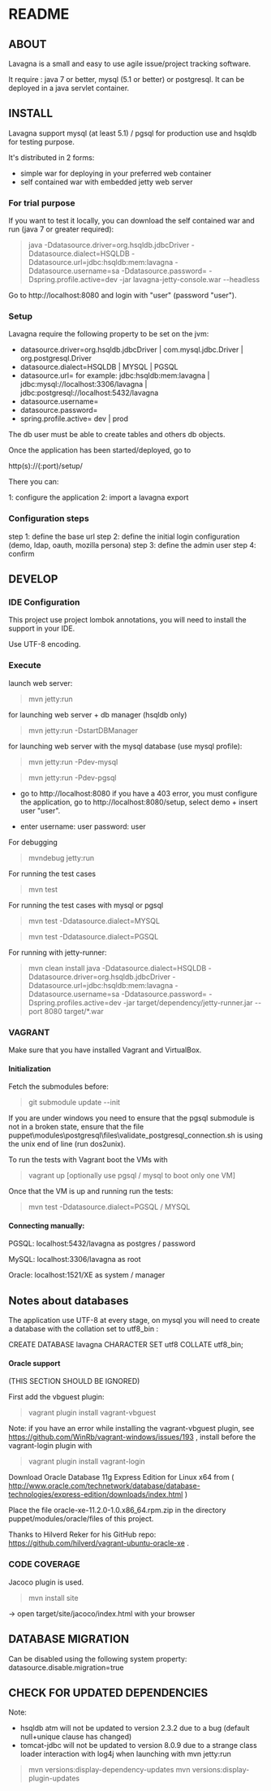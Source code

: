 README
======

## ABOUT ##

Lavagna is a small and easy to use agile issue/project tracking software.

It require : java 7 or better, mysql (5.1 or better) or postgresql. It can be deployed in a java servlet container.


## INSTALL ##

Lavagna support mysql (at least 5.1) / pgsql for production use and hsqldb for testing purpose.

It's distributed in 2 forms:

 - simple war for deploying in your preferred web container
 - self contained war with embedded jetty web server
 
### For trial purpose ###

If you want to test it locally, you can download the self contained war and run (java 7 or greater required):

>java -Ddatasource.driver=org.hsqldb.jdbcDriver -Ddatasource.dialect=HSQLDB -Ddatasource.url=jdbc:hsqldb:mem:lavagna -Ddatasource.username=sa -Ddatasource.password= -Dspring.profile.active=dev -jar lavagna-jetty-console.war --headless

Go to http://localhost:8080 and login with "user" (password "user").

### Setup ###

Lavagna require the following property to be set on the jvm:

 - datasource.driver=org.hsqldb.jdbcDriver | com.mysql.jdbc.Driver | org.postgresql.Driver
 - datasource.dialect=HSQLDB | MYSQL | PGSQL
 - datasource.url= for example: jdbc:hsqldb:mem:lavagna | jdbc:mysql://localhost:3306/lavagna | jdbc:postgresql://localhost:5432/lavagna
 - datasource.username=<username>
 - datasource.password=<pwd> 
 - spring.profile.active= dev | prod
 
The db user must be able to create tables and others db objects.

Once the application has been started/deployed, go to 

http(s)://<your deploy>(:port)/setup/

There you can:

1: configure the application
2: import a lavagna export

### Configuration steps ###

step 1: define the base url
step 2: define the initial login configuration (demo, ldap, oauth, mozilla persona)
step 3: define the admin user
step 4: confirm


## DEVELOP ##

### IDE Configuration ###

This project use project lombok annotations, you will need to install the support in your IDE.

Use UTF-8 encoding.


### Execute ###

launch web server:

> mvn jetty:run

for launching web server + db manager (hsqldb only)

> mvn jetty:run -DstartDBManager

for launching web server with the mysql database (use mysql profile):

> mvn jetty:run -Pdev-mysql

> mvn jetty:run -Pdev-pgsql

- go to http://localhost:8080
  if you have a 403 error, you must configure the application,
  go to http://localhost:8080/setup, select demo + insert user "user".

- enter 
	username: user
	password: user 

For debugging

> mvndebug jetty:run

For running the test cases

> mvn test

For running the test cases with mysql or pgsql

> mvn test -Ddatasource.dialect=MYSQL

> mvn test -Ddatasource.dialect=PGSQL


For running with jetty-runner:

> mvn clean install
> java -Ddatasource.dialect=HSQLDB -Ddatasource.driver=org.hsqldb.jdbcDriver -Ddatasource.url=jdbc:hsqldb:mem:lavagna -Ddatasource.username=sa -Ddatasource.password= -Dspring.profiles.active=dev -jar target/dependency/jetty-runner.jar --port 8080 target/*.war

### VAGRANT ###

Make sure that you have installed Vagrant and VirtualBox.

#### Initialization ####

Fetch the submodules before:

> git submodule update --init

If you are under windows you need to ensure that the pgsql submodule is not in a broken state, 
ensure that the file puppet\modules\postgresql\files\validate_postgresql_connection.sh is using the
unix end of line (run dos2unix).

To run the tests with Vagrant boot the VMs with

> vagrant up [optionally use pgsql / mysql to boot only one VM]

Once that the VM is up and running run the tests:

> mvn test -Ddatasource.dialect=PGSQL / MYSQL


#### Connecting manually: ####
 
PGSQL: localhost:5432/lavagna as postgres / password
 
MySQL: localhost:3306/lavagna as root
 
Oracle: localhost:1521/XE as system / manager

## Notes about databases ##

The application use UTF-8 at every stage, on mysql you will need to create a database with the collation set to utf8_bin :

CREATE DATABASE lavagna CHARACTER SET utf8 COLLATE utf8_bin;




#### Oracle support ####

(THIS SECTION SHOULD BE IGNORED)

First add the vbguest plugin:

> vagrant plugin install vagrant-vbguest

Note: if you have an error while installing the vagrant-vbguest plugin, see https://github.com/WinRb/vagrant-windows/issues/193 , install before the vagrant-login plugin with

> vagrant plugin install vagrant-login


Download Oracle Database 11g Express Edition for Linux x64 from ( http://www.oracle.com/technetwork/database/database-technologies/express-edition/downloads/index.html )

Place the file oracle-xe-11.2.0-1.0.x86_64.rpm.zip in the directory puppet/modules/oracle/files of this project. 

Thanks to Hilverd Reker for his GitHub repo: https://github.com/hilverd/vagrant-ubuntu-oracle-xe .



### CODE COVERAGE ###

Jacoco plugin is used.

> mvn install site

-> open target/site/jacoco/index.html with your browser

## DATABASE MIGRATION ##

Can be disabled using the following system property: datasource.disable.migration=true


## CHECK FOR UPDATED DEPENDENCIES ##

Note: 

- hsqldb atm will not be updated to version 2.3.2 due to a bug 
  (default null+unique clause has changed)
- tomcat-jdbc will not be updated to version 8.0.9 due to a strange 
  class loader interaction with log4j when launching with mvn jetty:run

> mvn versions:display-dependency-updates
> mvn versions:display-plugin-updates 
